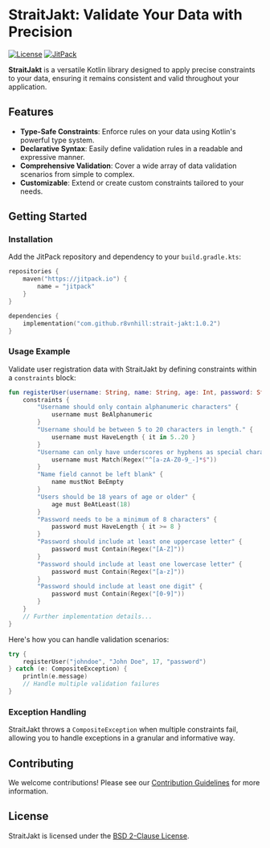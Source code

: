 # StraitJakt: Validate Your Data with Precision

[![License](https://img.shields.io/badge/License-BSD_2--Clause-orange.svg)](https://opensource.org/licenses/BSD-2-Clause)
[![JitPack](https://jitpack.io/v/r8vnhill/strait-jakt.svg)](https://jitpack.io/#r8vnhill/strait-jakt)

**StraitJakt** is a versatile Kotlin library designed to apply precise constraints to your data, ensuring it remains consistent and valid throughout your application.

## Features

- **Type-Safe Constraints**: Enforce rules on your data using Kotlin's powerful type system.
- **Declarative Syntax**: Easily define validation rules in a readable and expressive manner.
- **Comprehensive Validation**: Cover a wide array of data validation scenarios from simple to complex.
- **Customizable**: Extend or create custom constraints tailored to your needs.

## Getting Started

### Installation

Add the JitPack repository and dependency to your `build.gradle.kts`:

```kotlin
repositories {
    maven("https://jitpack.io") {
        name = "jitpack"
    }
}

dependencies {
    implementation("com.github.r8vnhill:strait-jakt:1.0.2")
}
```

### Usage Example

Validate user registration data with StraitJakt by defining constraints within a `constraints` block:

```kotlin
fun registerUser(username: String, name: String, age: Int, password: String) {
    constraints {
        "Username should only contain alphanumeric characters" {
            username must BeAlphanumeric
        }
        "Username should be between 5 to 20 characters in length." {
            username must HaveLength { it in 5..20 }
        }
        "Username can only have underscores or hyphens as special characters" {
            username must Match(Regex("^[a-zA-Z0-9_-]*$"))
        }
        "Name field cannot be left blank" {
            name mustNot BeEmpty
        }
        "Users should be 18 years of age or older" {
            age must BeAtLeast(18)
        }
        "Password needs to be a minimum of 8 characters" {
            password must HaveLength { it >= 8 }
        }
        "Password should include at least one uppercase letter" {
            password must Contain(Regex("[A-Z]"))
        }
        "Password should include at least one lowercase letter" {
            password must Contain(Regex("[a-z]"))
        }
        "Password should include at least one digit" {
            password must Contain(Regex("[0-9]"))
        }
    }
    // Further implementation details...
}
```

Here's how you can handle validation scenarios:

```kotlin
try {
    registerUser("johndoe", "John Doe", 17, "password")
} catch (e: CompositeException) {
    println(e.message)
    // Handle multiple validation failures
}
```

### Exception Handling

StraitJakt throws a `CompositeException` when multiple constraints fail, allowing you to handle exceptions in a granular and informative way.

## Contributing

We welcome contributions! Please see our [Contribution Guidelines](CONTRIBUTING.md) for more information.

## License

StraitJakt is licensed under the [BSD 2-Clause License](LICENSE).
